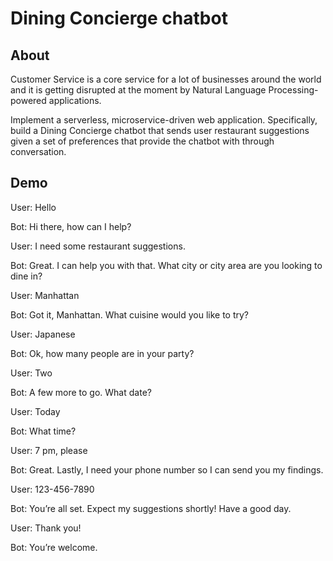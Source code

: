 # Dining Concierge chatbot #

## About ##

Customer Service is a core service for a lot of businesses around the world and it is
getting disrupted at the moment by Natural Language Processing-powered applications.

Implement a serverless, microservice-driven web
application. Specifically, build a Dining Concierge chatbot that sends user restaurant suggestions given a set of preferences that  provide the chatbot with
through conversation.


## Demo ##

User: Hello

Bot: Hi there, how can I help?

User: I need some restaurant suggestions.

Bot: Great. I can help you with that. What city or city area are you looking to dine in?

User: Manhattan

Bot: Got it, Manhattan. What cuisine would you like to try?

User: Japanese

Bot: Ok, how many people are in your party?

User: Two

Bot: A few more to go. What date?

User: Today

Bot: What time?

User: 7 pm, please

Bot: Great. Lastly, I need your phone number so I can send you my findings.

User: 123-456-7890

Bot: You’re all set. Expect my suggestions shortly! Have a good day.

User: Thank you!

Bot: You’re welcome.

